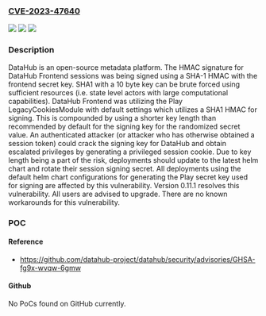 ### [CVE-2023-47640](https://cve.mitre.org/cgi-bin/cvename.cgi?name=CVE-2023-47640)
![](https://img.shields.io/static/v1?label=Product&message=datahub&color=blue)
![](https://img.shields.io/static/v1?label=Version&message=%3C%200.11.1%20&color=brightgreen)
![](https://img.shields.io/static/v1?label=Vulnerability&message=CWE-327%3A%20Use%20of%20a%20Broken%20or%20Risky%20Cryptographic%20Algorithm&color=brightgreen)

### Description

DataHub is an open-source metadata platform. The HMAC signature for DataHub Frontend sessions was being signed using a SHA-1 HMAC with the frontend secret key. SHA1 with a 10 byte key can be brute forced using sufficient resources (i.e. state level actors with large computational capabilities). DataHub Frontend was utilizing the Play LegacyCookiesModule with default settings which utilizes a SHA1 HMAC for signing. This is compounded by using a shorter key length than recommended by default for the signing key for the randomized secret value. An authenticated attacker (or attacker who has otherwise obtained a session token) could crack the signing key for DataHub and obtain escalated privileges by generating a privileged session cookie. Due to key length being a part of the risk, deployments should update to the latest helm chart and rotate their session signing secret. All deployments using the default helm chart configurations for generating the Play secret key used for signing are affected by this vulnerability. Version 0.11.1 resolves this vulnerability. All users are advised to upgrade. There are no known workarounds for this vulnerability.

### POC

#### Reference
- https://github.com/datahub-project/datahub/security/advisories/GHSA-fg9x-wvqw-6gmw

#### Github
No PoCs found on GitHub currently.

